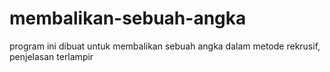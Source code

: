# membalikan-sebuah-angka
program ini dibuat untuk membalikan sebuah angka dalam metode rekrusif, penjelasan terlampir
